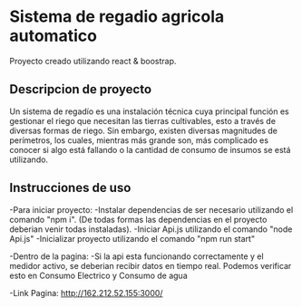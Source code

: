 # Sistema de regadio agricola automatico

Proyecto creado utilizando react & boostrap.

## Descripcion de proyecto

Un sistema de regadío es una instalación técnica cuya principal función es gestionar el riego que necesitan las tierras cultivables, esto a través de diversas formas de riego. Sin embargo, existen diversas magnitudes de perímetros, los cuales, mientras más grande son, más complicado es conocer si algo está fallando o la cantidad de consumo de insumos se está utilizando.

## Instrucciones de uso

-Para iniciar proyecto:
    -Instalar dependencias de ser necesario utilizando el comando "npm i". (De todas formas las dependencias en el proyecto deberian venir todas instaladas).
    -Iniciar Api.js utilizando el comando "node Api.js"
    -Inicializar proyecto utilizando el comando "npm run start"

-Dentro de la pagina:
    -Si la api esta funcionando correctamente y el medidor activo, se deberian recibir datos en tiempo real. Podemos verificar esto en Consumo Electrico y Consumo de agua

-Link Pagina: http://162.212.52.155:3000/